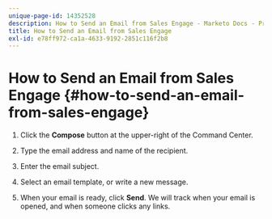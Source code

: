 ```yaml
---
unique-page-id: 14352528
description: How to Send an Email from Sales Engage - Marketo Docs - Product Documentation
title: How to Send an Email from Sales Engage
exl-id: e78ff972-ca1a-4633-9192-2851c116f2b8
---
```

# How to Send an Email from Sales Engage {#how-to-send-an-email-from-sales-engage}

1. Click the **Compose** button at the upper-right of the Command Center.

1. Type the email address and name of the recipient.

1. Enter the email subject.

1. Select an email template, or write a new message.

1. When your email is ready, click **Send**. We will track when your email is opened, and when someone clicks any links.
